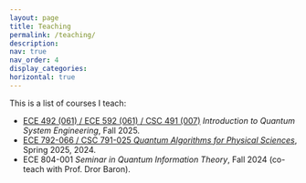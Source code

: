 ```yaml
---
layout: page
title: Teaching
permalink: /teaching/
description:
nav: true
nav_order: 4
display_categories: 
horizontal: true
---
```


This is a list of courses I teach:

* [ECE 492 (061) / ECE 592 (061) / CSC 491 (007)](/ece492/) _Introduction to Quantum System Engineering_, Fall 2025.
* [ECE 792-066 / CSC 791-025 _Quantum Algorithms for Physical Sciences_](/ece792/), Spring 2025, 2024.
* ECE 804-001 _Seminar in Quantum Information Theory_, Fall 2024 (co-teach with Prof. Dror Baron).

